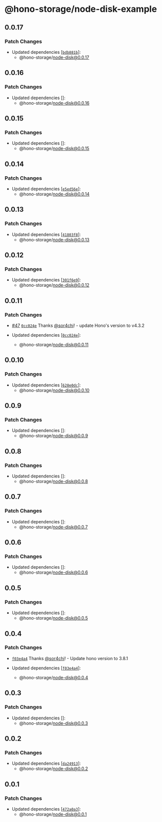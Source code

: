 # @hono-storage/node-disk-example

## 0.0.17

### Patch Changes

- Updated dependencies [[`bdb881b`](https://github.com/sor4chi/hono-storage/commit/bdb881b688cf6a9be06218f166b4921988a77829)]:
  - @hono-storage/node-disk@0.0.17

## 0.0.16

### Patch Changes

- Updated dependencies []:
  - @hono-storage/node-disk@0.0.16

## 0.0.15

### Patch Changes

- Updated dependencies []:
  - @hono-storage/node-disk@0.0.15

## 0.0.14

### Patch Changes

- Updated dependencies [[`e5ed56e`](https://github.com/sor4chi/hono-storage/commit/e5ed56e787c81986102fd59d1d5ad951fe0ac64b)]:
  - @hono-storage/node-disk@0.0.14

## 0.0.13

### Patch Changes

- Updated dependencies [[`41803f8`](https://github.com/sor4chi/hono-storage/commit/41803f8dbb3ec30ff03720e510e01563b7153b5b)]:
  - @hono-storage/node-disk@0.0.13

## 0.0.12

### Patch Changes

- Updated dependencies [[`301f6e9`](https://github.com/sor4chi/hono-storage/commit/301f6e9b2e6762b350fc0b3c1316e109fc843917)]:
  - @hono-storage/node-disk@0.0.12

## 0.0.11

### Patch Changes

- [#47](https://github.com/sor4chi/hono-storage/pull/47) [`0cc024e`](https://github.com/sor4chi/hono-storage/commit/0cc024eb7dc065bb648f34c52174b0b1baa8d044) Thanks [@sor4chi](https://github.com/sor4chi)! - update Hono's version to v4.3.2

- Updated dependencies [[`0cc024e`](https://github.com/sor4chi/hono-storage/commit/0cc024eb7dc065bb648f34c52174b0b1baa8d044)]:
  - @hono-storage/node-disk@0.0.11

## 0.0.10

### Patch Changes

- Updated dependencies [[`628e0dc`](https://github.com/sor4chi/hono-storage/commit/628e0dcd6b48953db1d212e317c1d470499780e3)]:
  - @hono-storage/node-disk@0.0.10

## 0.0.9

### Patch Changes

- Updated dependencies []:
  - @hono-storage/node-disk@0.0.9

## 0.0.8

### Patch Changes

- Updated dependencies []:
  - @hono-storage/node-disk@0.0.8

## 0.0.7

### Patch Changes

- Updated dependencies []:
  - @hono-storage/node-disk@0.0.7

## 0.0.6

### Patch Changes

- Updated dependencies []:
  - @hono-storage/node-disk@0.0.6

## 0.0.5

### Patch Changes

- Updated dependencies []:
  - @hono-storage/node-disk@0.0.5

## 0.0.4

### Patch Changes

- [`f03e4a4`](https://github.com/sor4chi/hono-storage/commit/f03e4a41d705fa8883cef1dce85784825ea05eae) Thanks [@sor4chi](https://github.com/sor4chi)! - Update hono version to 3.8.1

- Updated dependencies [[`f03e4a4`](https://github.com/sor4chi/hono-storage/commit/f03e4a41d705fa8883cef1dce85784825ea05eae)]:
  - @hono-storage/node-disk@0.0.4

## 0.0.3

### Patch Changes

- Updated dependencies []:
  - @hono-storage/node-disk@0.0.3

## 0.0.2

### Patch Changes

- Updated dependencies [[`da24913`](https://github.com/sor4chi/hono-storage/commit/da249130275d6a2c2827f17cdd1778bfb2fe34f9)]:
  - @hono-storage/node-disk@0.0.2

## 0.0.1

### Patch Changes

- Updated dependencies [[`472a0a3`](https://github.com/sor4chi/hono-storage/commit/472a0a39cd750b3483d01c5b72bec816c7b8cac9)]:
  - @hono-storage/node-disk@0.0.1
